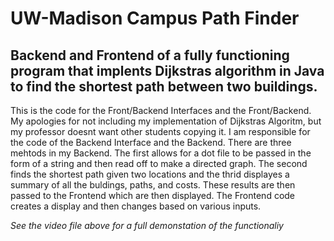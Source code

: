 # UW-Madison Campus Path Finder

## Backend and Frontend of a fully functioning program that implents Dijkstras algorithm in Java to find the shortest path between two buildings.

This is the code for the Front/Backend Interfaces and the Front/Backend. My apologies for not including my implementation of Dijkstras Algoritm, but my professor
doesnt want other students copying it. I am responsible for the code of the Backend Interface and the Backend. There are three mehtods in my Backend. The first 
allows for a dot file to be passed in the form of a string and then read off to make a directed graph. The second finds the shortest path given two locations and 
the thrid displayes a summary of all the buldings, paths, and costs. These results are then passed to the Frontend which are then displayed. The Frontend code creates
a display and then changes based on various inputs.

*See the video file above for a full demonstation of the functionaliy*

